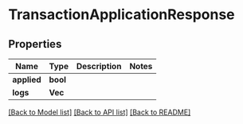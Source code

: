 # TransactionApplicationResponse

## Properties

Name | Type | Description | Notes
------------ | ------------- | ------------- | -------------
**applied** | **bool** |  | 
**logs** | **Vec<String>** |  | 

[[Back to Model list]](../README.md#documentation-for-models) [[Back to API list]](../README.md#documentation-for-api-endpoints) [[Back to README]](../README.md)


